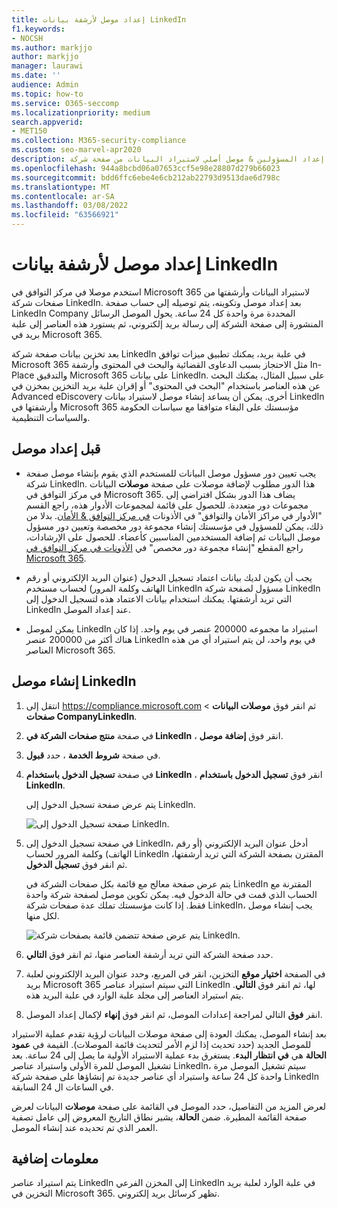 ```yaml
---
title: إعداد موصل لأرشفة بيانات LinkedIn
f1.keywords:
- NOCSH
ms.author: markjjo
author: markjjo
manager: laurawi
ms.date: ''
audience: Admin
ms.topic: how-to
ms.service: O365-seccomp
ms.localizationpriority: medium
search.appverid:
- MET150
ms.collection: M365-security-compliance
ms.custom: seo-marvel-apr2020
description: تعرف على كيفية إعداد المسؤولين & موصل أصلي لاستيراد البيانات من صفحة شركة LinkedIn Microsoft 365.
ms.openlocfilehash: 944a8bcbd06a07653ccf5e98e28807d279b66023
ms.sourcegitcommit: bdd6ffc6ebe4e6cb212ab22793d9513dae6d798c
ms.translationtype: MT
ms.contentlocale: ar-SA
ms.lasthandoff: 03/08/2022
ms.locfileid: "63566921"
---
```

# <a name="set-up-a-connector-to-archive-linkedin-data"></a>إعداد موصل لأرشفة بيانات LinkedIn

استخدم موصلا في مركز التوافق في Microsoft 365 لاستيراد البيانات وأرشفتها من صفحات شركة LinkedIn. بعد إعداد موصل وتكوينه، يتم توصيله إلى حساب صفحة LinkedIn Company المحددة مرة واحدة كل 24 ساعة. يحول الموصل الرسائل المنشورة إلى صفحة الشركة إلى رسالة بريد إلكتروني، ثم يستورد هذه العناصر إلى علبة بريد في Microsoft 365.

بعد تخزين بيانات صفحة شركة LinkedIn في علبة بريد، يمكنك تطبيق ميزات توافق Microsoft 365 مثل الاحتجاز بسبب الدعاوى القضائية والبحث في المحتوى وأرشفة In-Place والتدقيق Microsoft 365 على بيانات LinkedIn. على سبيل المثال، يمكنك البحث عن هذه العناصر باستخدام "البحث في المحتوى" أو إقران علبة بريد التخزين بمخزن في Advanced eDiscovery أخرى. يمكن أن يساعد إنشاء موصل لاستيراد بيانات LinkedIn وأرشفتها في Microsoft 365 مؤسستك على البقاء متوافقا مع سياسات الحكومة والسياسات التنظيمية.

## <a name="before-you-set-up-a-connector"></a>قبل إعداد موصل

- يجب تعيين دور مسؤول موصل البيانات للمستخدم الذي يقوم بإنشاء موصل صفحة شركة LinkedIn. هذا الدور مطلوب لإضافة موصلات على صفحة **موصلات** البيانات في مركز التوافق في Microsoft 365. يضاف هذا الدور بشكل افتراضي إلى مجموعات دور متعددة. للحصول على قائمة لمجموعات الأدوار هذه، راجع القسم "الأدوار في مراكز الأمان والتوافق" في الأذونات [في مركز التوافق & الأمان](../security/office-365-security/permissions-in-the-security-and-compliance-center.md#roles-in-the-security--compliance-center). بدلا من ذلك، يمكن للمسؤول في مؤسستك إنشاء مجموعة دور مخصصة وتعيين دور مسؤول موصل البيانات ثم إضافة المستخدمين المناسبين كأعضاء. للحصول على الإرشادات، راجع المقطع "إنشاء مجموعة دور مخصص" في [الأذونات في مركز التوافق في Microsoft 365](microsoft-365-compliance-center-permissions.md#create-a-custom-role-group).

- يجب أن يكون لديك بيانات اعتماد تسجيل الدخول (عنوان البريد الإلكتروني أو رقم الهاتف وكلمة المرور) لحساب مستخدم LinkedIn مسؤول لصفحة شركة LinkedIn التي تريد أرشفتها. يمكنك استخدام بيانات الاعتماد هذه لتسجيل الدخول إلى LinkedIn عند إعداد الموصل.

- يمكن لموصل LinkedIn استيراد ما مجموعه 200000 عنصر في يوم واحد. إذا كان هناك أكثر من 200000 عنصر LinkedIn في يوم واحد، لن يتم استيراد أي من هذه العناصر Microsoft 365.

## <a name="create-a-linkedin-connector"></a>إنشاء موصل LinkedIn

1. انتقل إلى <https://compliance.microsoft.com> ثم انقر فوق **موصلات البيانات** >  **صفحات CompanyLinkedIn**.

2. في صفحة **منتج صفحات الشركة في LinkedIn** ، انقر فوق **إضافة موصل**.

3. في صفحة **شروط الخدمة** ، حدد **قبول**.

4. في صفحة **تسجيل الدخول باستخدام LinkedIn** ، انقر فوق **تسجيل الدخول باستخدام LinkedIn**.

   يتم عرض صفحة تسجيل الدخول إلى LinkedIn.

   ![صفحة تسجيل الدخول إلى LinkedIn.](../media/LinkedInSigninPage.png)

5. في صفحة تسجيل الدخول إلى LinkedIn، أدخل عنوان البريد الإلكتروني (أو رقم الهاتف) وكلمة المرور لحساب LinkedIn المقترن بصفحة الشركة التي تريد أرشفتها، ثم انقر فوق **تسجيل الدخول**.

   يتم عرض صفحة معالج مع قائمة بكل صفحات الشركة في LinkedIn المقترنة مع الحساب الذي قمت في حالة الدخول فيه. يمكن تكوين موصل لصفحة شركة واحدة فقط. إذا كانت مؤسستك تملك عدة صفحات شركة LinkedIn، يجب إنشاء موصل لكل منها.

   ![يتم عرض صفحة تتضمن قائمة بصفحات شركة LinkedIn.](../media/LinkedInSelectCompanyPage.png)

6. حدد صفحة الشركة التي تريد أرشفة العناصر منها، ثم انقر فوق **التالي**.

7. في الصفحة **اختيار موقع** التخزين، انقر في المربع، وحدد عنوان البريد الإلكتروني لعلبة بريد Microsoft 365 التي سيتم استيراد عناصر LinkedIn لها، ثم انقر فوق **التالي**. يتم استيراد العناصر إلى مجلد علبة الوارد في علبة البريد هذه.

8. انقر **فوق** التالي لمراجعة إعدادات الموصل، ثم انقر فوق **إنهاء** لإكمال إعداد الموصل.

بعد إنشاء الموصل، يمكنك العودة إلى صفحة موصلات البيانات  لرؤية تقدم عملية الاستيراد للموصل الجديد (حدد تحديث إذا لزم الأمر لتحديث قائمة الموصلات). القيمة في **عمود الحالة** هي **في انتظار البدء**. يستغرق بدء عملية الاستيراد الأولية ما يصل إلى 24 ساعة. بعد تشغيل الموصل للمرة الأولى واستيراد عناصر LinkedIn، سيتم تشغيل الموصل مرة واحدة كل 24 ساعة واستيراد أي عناصر جديدة تم إنشاؤها على صفحة شركة LinkedIn في الساعات ال 24 السابقة.

لعرض المزيد من التفاصيل، حدد الموصل في القائمة على صفحة **موصلات** البيانات لعرض صفحة القائمة المطيرة. ضمن **الحالة**، يشير نطاق التاريخ المعروض إلى عامل تصفية العمر الذي تم تحديده عند إنشاء الموصل.

## <a name="more-information"></a>معلومات إضافية

يتم استيراد عناصر LinkedIn إلى المخزن الفرعي LinkedIn في علبة الوارد لعلبة بريد التخزين في Microsoft 365. تظهر كرسائل بريد إلكتروني.